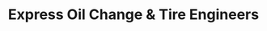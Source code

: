 ---
title: "Express Oil Change & Tire Engineers"
url: /columbus/express-oil-change-and-tire-engineers-u-s-45/
shop: tyres
---